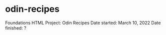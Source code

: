# odin-recipes
Foundations HTML
Project: Odin Recipes
Date started: March 10, 2022 
Date finished: ?